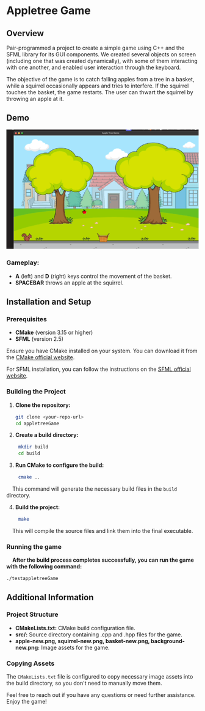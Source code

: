 # Appletree Game

## Overview

Pair-programmed a project to create a simple game using C++ and the SFML library for its GUI components. We created several objects on screen (including one that was created dynamically), with some of them interacting with one another, and enabled user interaction through the keyboard.

The objective of the game is to catch falling apples from a tree in a basket, while a squirrel occasionally appears and tries to interfere. If the squirrel touches the basket, the game restarts. The user can thwart the squirrel by throwing an apple at it.

## Demo

![Demo](./appletreegameshort.gif)

### Gameplay:
- **A** (left) and **D** (right) keys control the movement of the basket.
- **SPACEBAR** throws an apple at the squirrel.

## Installation and Setup

### Prerequisites

- **CMake** (version 3.15 or higher)
- **SFML** (version 2.5)

Ensure you have CMake installed on your system. You can download it from the [CMake official website](https://cmake.org/download/).

For SFML installation, you can follow the instructions on the [SFML official website](https://www.sfml-dev.org/download.php).

### Building the Project

1. **Clone the repository:**

   ```sh
   git clone <your-repo-url>
   cd appletreeGame

2. **Create a build directory:**

   ```sh
    mkdir build
    cd build

3. **Run CMake to configure the build:**

   ```sh
    cmake ..

&nbsp;&nbsp;&nbsp; This command will generate the necessary build files in the `build` directory.

4. **Build the project:**

   ```sh
    make

&nbsp;&nbsp;&nbsp; This will compile the source files and link them into the final executable.

### Running the game

&nbsp;&nbsp;&nbsp; **After the build process completes successfully, you can run the game with the following command:**

  ```
  ./testappletreeGame
  ```

## Additional Information
### Project Structure


- **CMakeLists.txt:** CMake build configuration file.
- **src/:** Source directory containing .cpp and .hpp files for the game.
- **apple-new.png, squirrel-new.png, basket-new.png, background-new.png:** Image assets for the game.


### Copying Assets
The `CMakeLists.txt` file is configured to copy necessary image assets into the build directory, so you don't need to manually move them.


Feel free to reach out if you have any questions or need further assistance. Enjoy the game!
